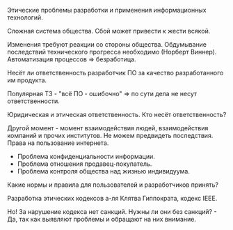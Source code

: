 Этические проблемы разработки и применения информационных технологий.

Сложная система общества. Сбой может привести к жести всякой.

Изменения требуют реакции со стороны общества. Обдумывание последствий технического прогресса необходимо (Норберт Виннер). Автоматизация процессов => безработица.

Несёт ли ответственность разработчик ПО за качество разработанного им продукта. 

Популярная ТЗ - "всё ПО - ошибочно" => по сути дела не несут ответственности.

Юридическая и этическая ответственность. Кто несёт ответственность?

Другой момент - момент взаимодействия людей, взаимодействия компаний и прочих институтов. 
Не можем предвидеть последствия. Права на пользование интернета. 
* Проблема конфиденциальности информации.
* Проблема отношения продавец-покупатель.
* Проблема контроля общества над жизнью индивидуума.

Какие нормы и правила для пользователей и разработчиков принять?

Разработка этических кодексов а-ля Клятва Гиппократа, кодекс IEEE.

Но! За нарушение кодекса нет санкций. Нужны ли они без санкций? - Да, так как выявляют проблемы и обращают на них внимание.
